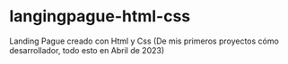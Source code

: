 # langingpague-html-css
Landing Pague creado con Html y Css (De mis primeros proyectos cómo desarrollador, todo esto en Abril de 2023)
